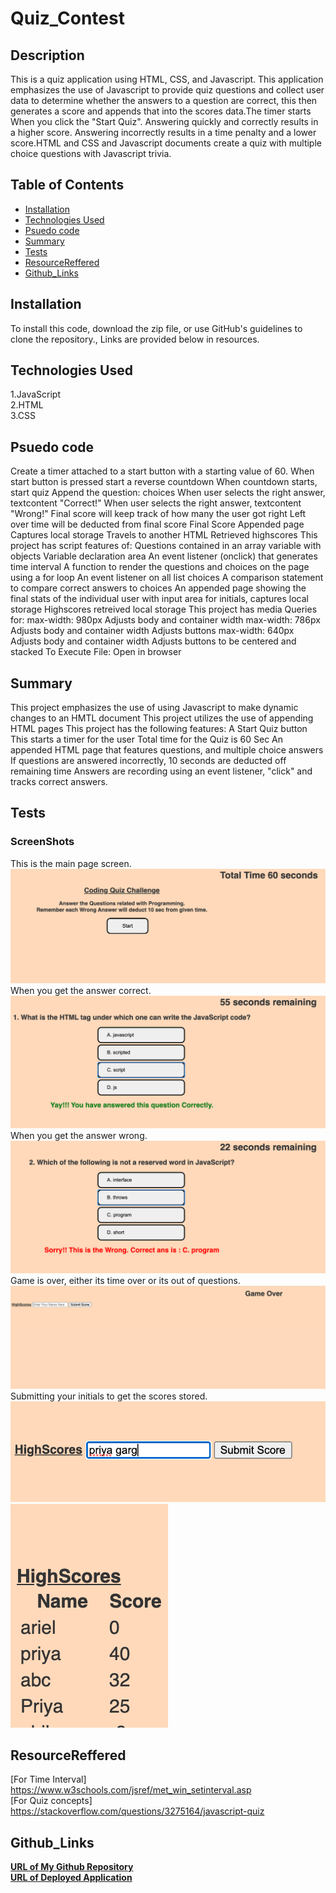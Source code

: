 # Quiz_Contest

## Description
This is a quiz application using HTML, CSS, and Javascript. This application emphasizes the use of Javascript to provide quiz questions and collect user data to determine whether the answers to a question are correct, this then generates a score and appends that into the scores data.The timer starts When you click the "Start Quiz". Answering quickly and correctly results in a higher score. Answering incorrectly results in a time penalty and a lower score.HTML and CSS and Javascript documents create a quiz with multiple choice questions with Javascript trivia.

## Table of Contents 

* [Installation](#Installation)
* [Technologies Used](#Technology)
* [Psuedo code](#Psuedocode)
* [Summary](#Summary)
* [Tests](#Tests)
* [ResourceReffered](#ResourceReffered)
* [Github_Links](#Github_Links)


## Installation
To install this code, download the zip file, or use GitHub's guidelines to clone the repository., Links are provided below in resources.

## Technologies Used
1.JavaScript<br>
2.HTML<br>
3.CSS

## Psuedo code
Create a timer attached to a start button with a starting value of 60.
When start button  is pressed start a reverse countdown
When countdown starts, start quiz
Append the question: choices
When user selects the right answer, textcontent "Correct!"
When user selects the right answer, textcontent "Wrong!"
Final score will keep track of how many the user got right
Left over time will be deducted from final score
Final Score Appended page
Captures local storage
Travels to another HTML
Retrieved highscores
This project has script features of:
Questions contained in an array variable with objects
Variable declaration area
An event listener (onclick) that generates time interval
A function to render the questions and choices on the page using a for loop
An event listener on all list choices
A comparison statement to compare correct answers to choices
An appended page showing the final stats of the individual user with input area for initials, captures local storage
Highscores retreived local storage
This project has media Queries for:
max-width: 980px
Adjusts body and container width
max-width: 786px
Adjusts body and container width
Adjusts buttons
max-width: 640px
Adjusts body and container width
Adjusts buttons to be centered and stacked
To Execute File:
Open in browser

## Summary
This project emphasizes the use of using Javascript to make dynamic changes to an HMTL document
This project utilizes the use of appending HTML pages
This project has the following features:
A Start Quiz button
This starts a timer for the user
Total time for the Quiz is 60 Sec
An appended HTML page that features questions, and multiple choice answers
If questions are answered incorrectly, 10 seconds are deducted off remaining time
Answers are recording using an event listener, "click" and tracks correct answers.

## Tests 
### ScreenShots
This is the main page screen.
![](assets/screenshot1.png)
When you get the answer correct.
![](assets/screenshot2.png)
When you get the answer wrong.
![](assets/screenshot3.png)
Game is over, either its time over or its out of questions.
![](assets/screenshot4.png)
Submitting your initials to get the scores stored.
![](assets/screenshot5.png)
![](assets/screenshot6.png)

## ResourceReffered
[For Time Interval] https://www.w3schools.com/jsref/met_win_setinterval.asp <br>
[For Quiz concepts] https://stackoverflow.com/questions/3275164/javascript-quiz 

## Github_Links
[**URL of My Github Repository**](https://github.com/guptaria/Quiz_contest)<br>
[**URL of Deployed Application**](https://guptaria.github.io/Quiz_contest/.)

